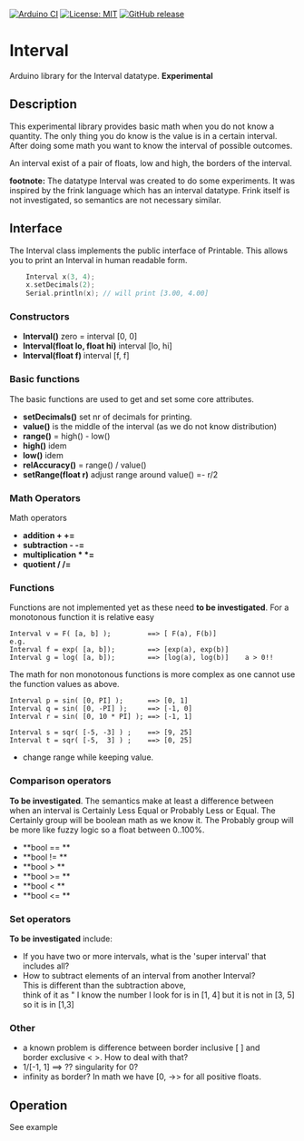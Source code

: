 
[![Arduino CI](https://github.com/RobTillaart/Interval/workflows/Arduino%20CI/badge.svg)](https://github.com/marketplace/actions/arduino_ci)
[![License: MIT](https://img.shields.io/badge/license-MIT-green.svg)](https://github.com/RobTillaart/Interval/blob/master/LICENSE)
[![GitHub release](https://img.shields.io/github/release/RobTillaart/Interval.svg?maxAge=3600)](https://github.com/RobTillaart/Interval/releases)


# Interval

Arduino library for the Interval datatype. **Experimental**


## Description

This experimental library provides basic math when you do not know a quantity.
The only thing you do know is the value is in a certain interval. 
After doing some math you want to know the interval of possible outcomes.

An interval exist of a pair of floats, low and high, the borders of the interval. 

**footnote:**
The datatype Interval was created to do some experiments.
It was inspired by the frink language which has an interval datatype.
Frink itself is not investigated, so semantics are not necessary similar.


## Interface

The Interval class implements the public interface of Printable.
This allows you to print an Interval in human readable form.

```cpp
    Interval x(3, 4);
    x.setDecimals(2);
    Serial.println(x); // will print [3.00, 4.00]
```


### Constructors

- **Interval()** zero = interval \[0, 0]
- **Interval(float lo, float hi)** interval \[lo, hi]
- **Interval(float f)** interval \[f, f]


### Basic functions

The basic functions are used to get and set some core attributes.

- **setDecimals()** set nr of decimals for printing.
- **value()** is the middle of the interval (as we do not know distribution)
- **range()** = high() - low()
- **high()** idem
- **low()** idem
- **relAccuracy()** = range() / value()
- **setRange(float r)** adjust range around value() =- r/2


### Math Operators

Math operators

- **addition + +=** 
- **subtraction - -=**  
- **multiplication \* \*=**  
- **quotient \/ \/=**  


### Functions 

Functions are not implemented yet as these need **to be investigated**.
For a monotonous function it is relative easy

```
Interval v = F( [a, b] );         ==> [ F(a), F(b)]
e.g.
Interval f = exp( [a, b]);        ==> [exp(a), exp(b)]
Interval g = log( [a, b]);        ==> [log(a), log(b)]    a > 0!!
```
The math for non monotonous functions is more complex
as one cannot use the function values as above.

```
Interval p = sin( [0, PI] );      ==> [0, 1]
Interval q = sin( [0, -PI] );     ==> [-1, 0]
Interval r = sin( [0, 10 * PI] ); ==> [-1, 1]

Interval s = sqr( [-5, -3] ) ;    ==> [9, 25]
Interval t = sqr( [-5,  3] ) ;    ==> [0, 25]

```

- change range while keeping value.


### Comparison operators

**To be investigated**. The semantics make at least a difference between when
an interval is Certainly Less Equal or Probably Less or Equal.
The Certainly group will be boolean math as we know it.
The Probably group will be more like fuzzy logic so a float between 0..100%.

- **bool == ** 
- **bool != ** 
- **bool >  ** 
- **bool >= ** 
- **bool <  ** 
- **bool <= ** 


### Set operators

**To be investigated** include:
- If you have two or more intervals, what is the 'super interval' that includes all?
- How to subtract elements of an interval from another Interval?  
This is different than the subtraction above,  
think of it as " I know the number I look for is in \[1, 4] but it is not in \[3, 5]  
so it is in \[1,3]


### Other

- a known problem is difference between border inclusive \[ \] and  
border exclusive \< \>. How to deal with that? 
- 1/\[-1, 1\]  ==> ?? singularity for 0?
- infinity as border? In math we have \[0, \->> for all positive floats.


## Operation

See example
